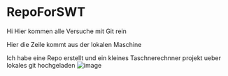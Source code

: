 # RepoForSWT
Hi 
Hier kommen alle Versuche mit Git rein 

Hier die Zeile kommt aus der lokalen Maschine

Ich habe eine Repo erstellt und ein kleines Taschnerechnner projekt ueber lokales git hochgeladen 
![image](https://github.com/MarynaKor/RepoForSWT/assets/20230062/701c51cf-6f66-460d-bfb3-09c64630e843)


